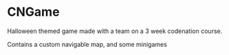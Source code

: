 # CNGame
Halloween themed game made with a team on a 3 week codenation course.

Contains a custom navigable map, and some minigames

